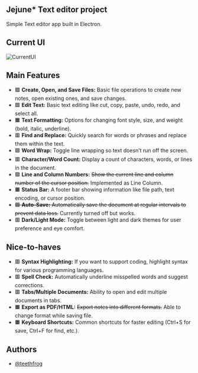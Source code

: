 ## Jejune* Text editor project

Simple Text editor app built in Electron.

## Current UI
![CurrentUI](https://github.com/user-attachments/assets/8e48ef54-4c1a-49b7-a623-d4c02119af4b)

## Main Features
- 🟩 **Create, Open, and Save Files:** Basic file operations to create new notes, open existing ones, and save changes. 
- 🟩 **Edit Text:** Basic text editing like cut, copy, paste, undo, redo, and select all.
- 🟧 **Text Formatting:** Options for changing font style, size, and weight (bold, italic, underline).
- 🟥 **Find and Replace:** Quickly search for words or phrases and replace them within the text.
- 🟩 **Word Wrap:** Toggle line wrapping so text doesn’t run off the screen.
- 🟥 **Character/Word Count:** Display a count of characters, words, or lines in the document.
- 🟩 **Line and Column Numbers:** ~~Show the current line and column number of the cursor position.~~ Implemented as Line Column. 
- 🟧 **Status Bar:** A footer bar showing information like file path, text encoding, or cursor position.
- ~~🟩 **Auto-Save:** Automatically save the document at regular intervals to prevent data loss.~~ Currently turned off but works.
- 🟥 **Dark/Light Mode:** Toggle between light and dark themes for user preference and eye comfort.

## Nice-to-haves
- 🟥 **Syntax Highlighting:** If you want to support coding, highlight syntax for various programming languages.
- 🟥 **Spell Check:** Automatically underline misspelled words and suggest corrections.
- 🟥 **Tabs/Multiple Documents:** Ability to open and edit multiple documents in tabs.
- 🟧 **Export as PDF/HTML:** ~~Export notes into different formats.~~ Able to change format while saving file.
- 🟧 **Keyboard Shortcuts:** Common shortcuts for faster editing (Ctrl+S for save, Ctrl+F for find, etc.).



## Authors

- [@teethfrog](https://github.com/teethfrog)
